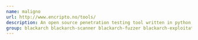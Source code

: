 ```yaml
---
name: maligno
url: http://www.encripto.no/tools/
description: An open source penetration testing tool written in python, that serves Metasploit payloads.
group: blackarch blackarch-scanner blackarch-fuzzer blackarch-exploitation
---
```


